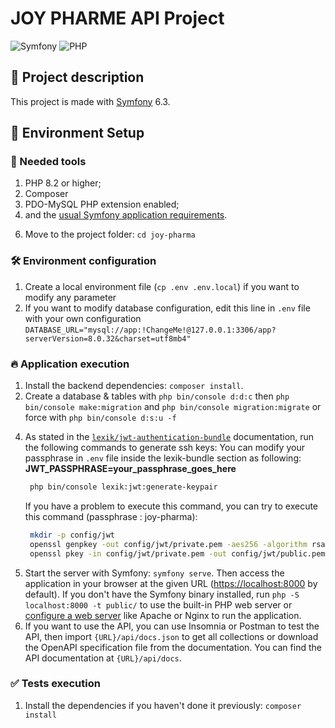 # JOY PHARME API Project

![Symfony](https://img.shields.io/badge/Symfony-6.3-purple.svg)
![PHP](https://img.shields.io/badge/PHP-8.2-blue.svg)

## 📖 Project description

This project is made with [Symfony][1] 6.3.

## 🚀 Environment Setup

### 🐳 Needed tools

1. PHP 8.2 or higher;
2. Composer
3. PDO-MySQL PHP extension enabled;
4. and the [usual Symfony application requirements][2].

[//]: # (5. Clone this project: `git clone -`)

6. Move to the project folder: `cd joy-pharma`


### 🛠️ Environment configuration

1. Create a local environment file (`cp .env .env.local`) if you want to modify any parameter
2. If you want to modify database configuration, edit this line in `.env` file with your own configuration
   `DATABASE_URL="mysql://app:!ChangeMe!@127.0.0.1:3306/app?serverVersion=8.0.32&charset=utf8mb4"`


### 🔥 Application execution

1. Install the backend dependencies: `composer install`.
2. Create a database & tables with `php bin/console d:d:c` then `php bin/console make:migration`
   and `php bin/console migration:migrate` or force with `php bin/console d:s:u -f`

[//]: # (3. Create default user with command `php bin/console app:create-user`, if you want to create and administrator or super-administrator)

[//]: # (   add the argument `--role=admin` or `--role=super-admin`)

4. As stated in the [`lexik/jwt-authentication-bundle`](https://github.com/lexik/LexikJWTAuthenticationBundle/blob/master/Resources/doc/index.md#generate-the-ssh-keys) documentation, run the following commands to generate ssh keys:
   You can modify your passphrase in `.env` file inside the lexik-bundle section as following:
   **JWT_PASSPHRASE=your_passphrase_goes_here**
   ``` bash
    php bin/console lexik:jwt:generate-keypair
    ``` 
   If you have a problem to execute this command, you can try to execute this command (passphrase : joy-pharma):
   ``` bash
    mkdir -p config/jwt
    openssl genpkey -out config/jwt/private.pem -aes256 -algorithm rsa -pkeyopt rsa_keygen_bits:4096
    openssl pkey -in config/jwt/private.pem -out config/jwt/public.pem -pubout
    ```
5. Start the server with Symfony: `symfony serve`.
   Then access the application in your browser at the given URL ([https://localhost:8000](https://localhost:8000) by default).
   If you don't have the Symfony binary installed, run `php -S localhost:8000 -t public/`
   to use the built-in PHP web server or [configure a web server][3] like
   Apache or Nginx to run the application.
6. If you want to use the API, you can use Insomnia or Postman to test the API, then import `{URL}/api/docs.json`
   to get all collections or download the OpenAPI specification file from the documentation. You can find the API documentation at `{URL}/api/docs`.

### ✅ Tests execution

1. Install the dependencies if you haven't done it previously: `composer install`

[//]: # (2. Execute PHPUnit tests: `php bin/phpunit --configuration phpunit.xml.dist`)

[1]: https://symfony.com/doc/6.3/index.html
[2]: https://symfony.com/doc/6.3/setup.html#technical-requirements
[3]: https://symfony.com/doc/6.3/setup/web_server_configuration.html